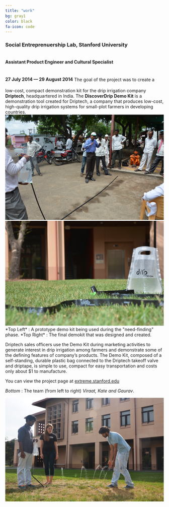 ```yaml
---
title: "work"
bg: gray1
color: black
fa-icon: code
---
```


<!-- 	row big column, row small column, row full column 
		use divs to make pictures of different sizes fit in one row	-->

<h3>Social Entreprenuership Lab, Stanford University</h3>

<h4 style="text-align:left;display:inline-block;">
Assistant Product Engineer and Cultural Specialist
</h4>
<h4 style="text-align:right;display:inline-block;">
27 July 2014 &mdash; 29 August 2014
</h4>
The goal of the project was to create a low-cost, compact demonstration kit for the drip irrigation company <strong>Driptech</strong>, headquartered in India. The <strong>DiscoverDrip Demo Kit</strong> is a demonstration tool created for Driptech, a company that produces low-cost, high-quality drip irrigation systems for small-plot farmers in developing countries.

<div>
	<img class="row half column" src="img/portfolio/usage_2.png" alt="A Prototype being used" title="A Prototype Being Used"/>
	<img class="row half column"  src="img/portfolio/final_prototype.png" alt="Final Demo Kit" title="The Shipped Demo Kit"/>
</div>
*Top Left* : A prototype demo kit being used during the "need-finding" phase.
*Top Right* : The final demokit that was designed and created.

Driptech sales officers use the Demo Kit during marketing activities to generate interest in drip irrigation among farmers and demonstrate some of the defining features of company’s products. The Demo Kit, composed of a self-standing, durable plastic bag connected to the Driptech takeoff valve and driptape, is simple to use, compact for easy transportation and costs only about $1 to manufacture. 

You can view the project page at <a href="http://extreme.stanford.edu/projects/discoverdrip" target="_blank">extreme.stanford.edu</a>

*Bottom* : The team (from left to right) *Viraat, Kate and Gaurav*.

<img class="row full coloumn" src="img/portfolio/team1.png" alt="The Team" title="The Team"/>




